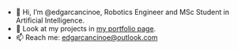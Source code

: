- 👋 Hi, I’m @edgarcancinoe, Robotics Engineer and MSc Student in Artificial Intelligence.
- 👀 Look at my projects in <a href="edgarcancinoe.github.io">my portfolio page</a>.
- 📫 Reach me: edgarcancinoe@outlook.com

<!---
edgarcancinoe/edgarcancinoe is a ✨ special ✨ repository because its `README.md` (this file) appears on your GitHub profile.
You can click the Preview link to take a look at your changes.
--->
